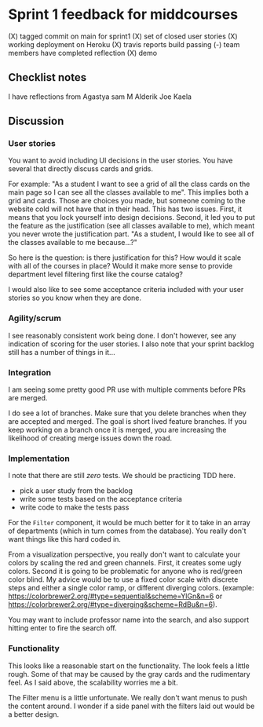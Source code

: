 # Sprint 1 feedback for middcourses

(X) tagged commit on main for sprint1
(X) set of closed user stories
(X) working deployment on Heroku
(X) travis reports build passing
(-) team members have completed reflection
(X) demo

## Checklist notes

I have reflections from 
Agastya
sam M
Alderik
Joe
Kaela

## Discussion

### User stories

You want to avoid including UI decisions in the user stories. You have several that directly discuss cards and grids. 

For example: "As a student I want to see a grid of all the class cards on the main page so I can see all the classes available to me". This implies both a grid and cards. Those are choices you made, but someone coming to the website cold will not have that in their head. This has two issues. First, it means that you lock yourself into design decisions. Second, it led you to put the feature as the justification (see all classes available to me), which meant you never wrote the justification part. "As a student, I would like to see all of the classes available to me because...?"

So here is the question: is there justification for this? How would it scale with all of the courses in place? Would it make more sense to provide department level filtering first like the course catalog?


I would also like to see some acceptance criteria included with your user stories so you know when they are done. 

### Agility/scrum

I see reasonably consistent work being done. I don't however, see any indication of scoring for the user stories. I also note that your sprint backlog still has a number of things in it...

### Integration

I am seeing some pretty good PR use with multiple comments before PRs are merged.

I do see a lot of branches. Make sure that you delete branches when they are accepted and merged. The goal is short lived feature branches. If you keep working on a branch once it is merged, you are increasing the likelihood of creating merge issues down the road. 

### Implementation

I note that there are still _zero_ tests. We should be practicing TDD here.

- pick a user study from the backlog
- write some tests based on the acceptance criteria
- write code to make the tests pass

For the `Filter` component, it would be much better for it to take in an array of departments (which in turn comes from the database). You really don't want things like this hard coded in. 
 
From a visualization perspective, you really don't want to calculate your colors by scaling the red and green channels. First, it creates some ugly colors. Second it is going to be problematic for anyone who is red/green color blind.  My advice would be to use a fixed color scale with discrete steps and either a single color ramp, or different diverging colors. (example: https://colorbrewer2.org/#type=sequential&scheme=YlGn&n=6 or https://colorbrewer2.org/#type=diverging&scheme=RdBu&n=6). 


You may want to include professor name into the search, and also support hitting enter to fire the search off.

### Functionality
This looks like a reasonable start on the functionality. The look feels a little rough. Some of that may be caused by the gray cards and the rudimentary feel. As I said above, the scalability worries me a bit.

The Filter menu is a little unfortunate. We really don't want menus to push the content around. I wonder if a side panel with the filters laid out would be a better design. 